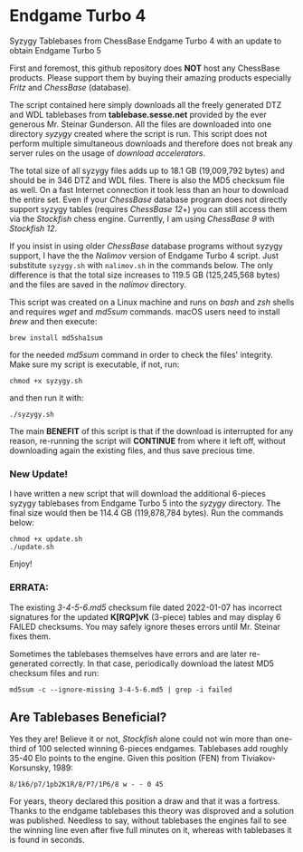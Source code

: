 # Endgame Turbo 4
Syzygy Tablebases from ChessBase Endgame Turbo 4 with an update to obtain Endgame Turbo 5

First and foremost, this github repository does **NOT** host any ChessBase products. Please support them by buying their amazing products especially *Fritz* and *ChessBase* (database).

The script contained here simply downloads all the freely generated DTZ and WDL tablebases from **tablebase.sesse.net** provided by the ever generous Mr. Steinar Gunderson. All the files are downloaded into one directory *syzygy* created where the script is run. This script does not perform multiple simultaneous downloads and therefore does not break any server rules on the usage of *download accelerators*.

The total size of all syzygy files adds up to 18.1 GB (19,009,792 bytes) and should be in 346 DTZ and WDL files. There is also the MD5 checksum file as well. On a fast Internet connection it took less than an hour to download the entire set. Even if your *ChessBase* database program does not directly support syzygy tables (requires *ChessBase 12*+) you can still access them via the *Stockfish* chess engine. Currently, I am using *ChessBase 9* with *Stockfish 12*.

If you insist in using older *ChessBase* database programs without syzygy support, I have the the *Nalimov* version of Endgame Turbo 4 script. Just substitute ```syzygy.sh``` with ```nalimov.sh``` in the commands below. The only difference is that the total size increases to 119.5 GB (125,245,568 bytes) and the files are saved in the *nalimov* directory.

This script was created on a Linux machine and runs on *bash* and *zsh* shells and requires *wget* and *md5sum* commands. macOS users need to install *brew* and then execute:

```brew install md5sha1sum```

for the needed *md5sum* command in order to check the files' integrity. Make sure my script is executable, if not, run:

```chmod +x syzygy.sh```

and then run it with:

```./syzygy.sh```

The main **BENEFIT** of this script is that if the download is interrupted for any reason, re-running the script will **CONTINUE** from where it left off, without downloading again the existing files, and thus save precious time.

### New Update!

I have written a new script that will download the additional 6-pieces syzygy tablebases from Endgame Turbo 5 into the *syzygy* directory. The final size would then be 114.4 GB (119,878,784 bytes). Run the commands below:

```
chmod +x update.sh
./update.sh
```

Enjoy!

### ERRATA:
The existing *3-4-5-6.md5* checksum file dated 2022-01-07 has incorrect signatures for the updated **K[RQP]vK** (3-piece) tables and may display 6 FAILED checksums. You may safely ignore theses errors until Mr. Steinar fixes them.

Sometimes the tablebases themselves have errors and are later re-generated correctly. In that case, periodically download the latest MD5 checksum files and run:

```md5sum -c --ignore-missing 3-4-5-6.md5 | grep -i failed```

## Are Tablebases Beneficial?

Yes they are! Believe it or not, *Stockfish* alone could not win more than one-third of 100 selected winning 6-pieces endgames. Tablebases add roughly 35-40 Elo points to the engine. Given this position (FEN) from Tiviakov-Korsunsky, 1989:

```8/1k6/p7/1pb2K1R/8/P7/1P6/8 w - - 0 45```

For years, theory declared this position a draw and that it was a fortress. Thanks to the endgame tablebases this theory was disproved and a solution was published.  Needless to say, without tablebases the engines fail to see the winning line even after five full minutes on it, whereas with tablebases it is found in seconds. 
